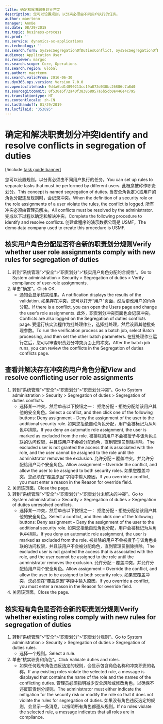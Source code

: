 ```yaml
---
title: 确定和解决职责划分冲突
description: 您可以设置规则，以分离必须由不同用户执行的任务。
author: maertenm
manager: AnnBe
ms.date: 08/29/2018
ms.topic: business-process
ms.prod: ''
ms.service: dynamics-ax-applications
ms.technology: ''
ms.search.form: SysSecSegregationOfDutiesConflict, SysSecSegregationOfDutiesRule
audience: Application User
ms.reviewer: margoc
ms.search.scope: Core, Operations
ms.search.region: Global
ms.author: maertenm
ms.search.validFrom: 2016-06-30
ms.dyn365.ops.version: Version 7.0.0
ms.openlocfilehash: 9d4a6bd14090213cc19a072d030bc26886c7a8d0
ms.sourcegitcommit: 0f530e5f72a40f383868957a6b5cb0e446e4c795
ms.translationtype: HT
ms.contentlocale: zh-CN
ms.lasthandoff: 01/29/2019
ms.locfileid: "353095"
---
```

# <a name="identify-and-resolve-conflicts-in-segregation-of-duties"></a><span data-ttu-id="8c3b4-103">确定和解决职责划分冲突</span><span class="sxs-lookup"><span data-stu-id="8c3b4-103">Identify and resolve conflicts in segregation of duties</span></span>

[!include [task guide banner](../../includes/task-guide-banner.md)]

<span data-ttu-id="8c3b4-104">您可以设置规则，以分离必须由不同用户执行的任务。</span><span class="sxs-lookup"><span data-stu-id="8c3b4-104">You can set up rules to separate tasks that must be performed by different users.</span></span> <span data-ttu-id="8c3b4-105">此概念被称作职责划分。</span><span class="sxs-lookup"><span data-stu-id="8c3b4-105">This concept is named segregation of duties.</span></span> <span data-ttu-id="8c3b4-106">当安全角色定义或用户的角色分配违反规则时，会记录冲突。</span><span class="sxs-lookup"><span data-stu-id="8c3b4-106">When the definition of a security role or the role assignments of a user violate the rules, the conflict is logged.</span></span> <span data-ttu-id="8c3b4-107">所有冲突必须由管理员解决。</span><span class="sxs-lookup"><span data-stu-id="8c3b4-107">All conflicts must be resolved by the administrator.</span></span> <span data-ttu-id="8c3b4-108">完成以下过程以确定和解决冲突。</span><span class="sxs-lookup"><span data-stu-id="8c3b4-108">Complete the following procedure to identify and resolve conflicts.</span></span> <span data-ttu-id="8c3b4-109">创建此程序的演示数据公司是 USMF。</span><span class="sxs-lookup"><span data-stu-id="8c3b4-109">The demo data company used to create this procedure is USMF.</span></span>


## <a name="verify-whether-user-role-assignments-comply-with-new-rules-for-segregation-of-duties"></a><span data-ttu-id="8c3b4-110">核实用户角色分配是否符合新的职责划分规则</span><span class="sxs-lookup"><span data-stu-id="8c3b4-110">Verify whether user role assignments comply with new rules for segregation of duties</span></span>
1. <span data-ttu-id="8c3b4-111">转到“系统管理”>“安全”>“职责划分”>“核实用户角色分配的合规性”。</span><span class="sxs-lookup"><span data-stu-id="8c3b4-111">Go to System administration > Security > Segregation of duties > Verify compliance of user-role assignments.</span></span>
2. <span data-ttu-id="8c3b4-112">单击“确定”。</span><span class="sxs-lookup"><span data-stu-id="8c3b4-112">Click OK.</span></span>
    * <span data-ttu-id="8c3b4-113">通知会显示核实结果。</span><span class="sxs-lookup"><span data-stu-id="8c3b4-113">A notification displays the results of the validation.</span></span>     <span data-ttu-id="8c3b4-114"> 如果存在冲突，您可以打开“用户”页面，然后更改用户的角色分配。</span><span class="sxs-lookup"><span data-stu-id="8c3b4-114">If there is a conflict, you can open the Users page and change the user’s role assignments.</span></span> <span data-ttu-id="8c3b4-115">此外，职责划分冲突页面也会记录冲突。</span><span class="sxs-lookup"><span data-stu-id="8c3b4-115">Conflicts are also logged on the Segregation of duties conflicts page.</span></span>     <span data-ttu-id="8c3b4-116">要运行核实流程作为批处理作业，选择批处理，然后设置其他批处理参数。</span><span class="sxs-lookup"><span data-stu-id="8c3b4-116">To run the verification process as a batch job, select Batch processing, and then set the other batch parameters.</span></span> <span data-ttu-id="8c3b4-117">在批处理作业运行之后，您可以审查职责划分冲突页面上的冲突。</span><span class="sxs-lookup"><span data-stu-id="8c3b4-117">After the batch job runs, you can review the conflicts in the Segregation of duties conflicts page.</span></span>  

## <a name="view-and-resolve-conflicting-user-role-assignments"></a><span data-ttu-id="8c3b4-118">查看并解决存在冲突的用户角色分配</span><span class="sxs-lookup"><span data-stu-id="8c3b4-118">View and resolve conflicting user role assignments</span></span>
1. <span data-ttu-id="8c3b4-119">转到“系统管理”>“安全”>“职责划分”>“职责划分冲突”。</span><span class="sxs-lookup"><span data-stu-id="8c3b4-119">Go to System administration > Security > Segregation of duties > Segregation of duties conflicts.</span></span>
    * <span data-ttu-id="8c3b4-120">选择某一冲突，然后单击以下按钮之一：     拒绝分配 - 拒绝分配给该用户其他的安全角色。</span><span class="sxs-lookup"><span data-stu-id="8c3b4-120">Select a conflict, and then click one of the following buttons:     Deny assignment – Deny the assignment of the user to the additional security role.</span></span> <span data-ttu-id="8c3b4-121">如果您拒绝自动角色分配，用户会被标记为从角色中排除。</span><span class="sxs-lookup"><span data-stu-id="8c3b4-121">If you deny an automatic role assignment, the user is marked as excluded from the role.</span></span> <span data-ttu-id="8c3b4-122">被排除的用户不会被授予与该角色关联的访问权限，并且该用户不会被分配角色，直到管理员删除排除。</span><span class="sxs-lookup"><span data-stu-id="8c3b4-122">The excluded user is not granted the access that is associated with the role, and the user cannot be assigned to the role until the administrator removes the exclusion.</span></span>     <span data-ttu-id="8c3b4-123"> 允许分配 – 覆盖冲突，并允许分配给用户两个安全角色。</span><span class="sxs-lookup"><span data-stu-id="8c3b4-123">Allow assignment – Override the conflict, and allow the user to be assigned to both security roles.</span></span> <span data-ttu-id="8c3b4-124">如果您覆盖冲突，您必须在“覆盖原因”字段中输入原因。</span><span class="sxs-lookup"><span data-stu-id="8c3b4-124">If you override a conflict, you must enter a reason in the Reason for override field.</span></span>  
2. <span data-ttu-id="8c3b4-125">关闭该页面。</span><span class="sxs-lookup"><span data-stu-id="8c3b4-125">Close the page.</span></span>
3. <span data-ttu-id="8c3b4-126">转到“系统管理”>“安全”>“职责划分”>“职责划分未解决的冲突”。</span><span class="sxs-lookup"><span data-stu-id="8c3b4-126">Go to System administration > Security > Segregation of duties > Segregation of duties unresolved conflicts.</span></span>
    * <span data-ttu-id="8c3b4-127">选择某一冲突，然后单击以下按钮之一：     拒绝分配 - 拒绝分配给该用户其他的安全角色。</span><span class="sxs-lookup"><span data-stu-id="8c3b4-127">Select a conflict, and then click one of the following buttons:     Deny assignment – Deny the assignment of the user to the additional security role.</span></span> <span data-ttu-id="8c3b4-128">如果您拒绝自动角色分配，用户会被标记为从角色中排除。</span><span class="sxs-lookup"><span data-stu-id="8c3b4-128">If you deny an automatic role assignment, the user is marked as excluded from the role.</span></span> <span data-ttu-id="8c3b4-129">被排除的用户不会被授予与该角色关联的访问权限，并且该用户不会被分配角色，直到管理员删除排除。</span><span class="sxs-lookup"><span data-stu-id="8c3b4-129">The excluded user is not granted the access that is associated with the role, and the user cannot be assigned to the role until the administrator removes the exclusion.</span></span>     <span data-ttu-id="8c3b4-130"> 允许分配 – 覆盖冲突，并允许分配给用户两个安全角色。</span><span class="sxs-lookup"><span data-stu-id="8c3b4-130">Allow assignment – Override the conflict, and allow the user to be assigned to both security roles.</span></span> <span data-ttu-id="8c3b4-131">如果您覆盖冲突，您必须在“覆盖原因”字段中输入原因。</span><span class="sxs-lookup"><span data-stu-id="8c3b4-131">If you override a conflict, you must enter a reason in the Reason for override field.</span></span>    
4. <span data-ttu-id="8c3b4-132">关闭该页面。</span><span class="sxs-lookup"><span data-stu-id="8c3b4-132">Close the page.</span></span>

## <a name="verify-whether-existing-roles-comply-with-new-rules-for-segregation-of-duties"></a><span data-ttu-id="8c3b4-133">核实现有角色是否符合新的职责划分规则</span><span class="sxs-lookup"><span data-stu-id="8c3b4-133">Verify whether existing roles comply with new rules for segregation of duties</span></span>
1. <span data-ttu-id="8c3b4-134">转到“系统管理”>“安全”>“职责划分”>“职责划分规则”。</span><span class="sxs-lookup"><span data-stu-id="8c3b4-134">Go to System administration > Security > Segregation of duties > Segregation of duties rules.</span></span>
    * <span data-ttu-id="8c3b4-135">选择一个规则。</span><span class="sxs-lookup"><span data-stu-id="8c3b4-135">Select a rule.</span></span>  
2. <span data-ttu-id="8c3b4-136">单击“核实职责和角色”。</span><span class="sxs-lookup"><span data-stu-id="8c3b4-136">Click Validate duties and roles.</span></span>
    * <span data-ttu-id="8c3b4-137">如果任何现有角色违反选定的规则，会显示包含角色名称和冲突职责的名称。</span><span class="sxs-lookup"><span data-stu-id="8c3b4-137">If any existing roles violate the selected rule, a message is displayed that contains the name of the role and the names of the conflicting duties.</span></span> <span data-ttu-id="8c3b4-138">管理员必须指明减少安全风险或修改角色，以确保不违反职责划分规则。</span><span class="sxs-lookup"><span data-stu-id="8c3b4-138">The administrator must either indicate the mitigation for the security risk or modify the role so that it does not violate the rules for segregation of duties.</span></span>     <span data-ttu-id="8c3b4-139"> 如果没有角色违反选定的规则，会显示一条消息，以指明所有角色都遵从规则。</span><span class="sxs-lookup"><span data-stu-id="8c3b4-139">If no roles violate the selected rule, a message indicates that all roles are in compliance.</span></span>  

